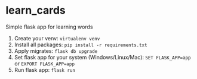 # learn_cards
Simple flask app for learning words


1. Create your venv: ```virtualenv venv```
2. Install all packages: ```pip install -r requirements.txt```
3. Apply migrates: ```flask db upgrade```
4. Set flask app for your system (Windows/Linux/Mac): ```SET FLASK_APP=app``` or ```EXPORT FLASK_APP=app```
5. Run flask app: ```flask run```
